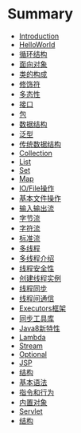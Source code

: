 # Summary

* [Introduction](README.md)
* [HelloWorld](HelloWorld.md)
* [循环结构](circle.md)
* [面向对象]()
 * [类的构成](oop/constitution.md)
 * [修饰符](oop/modifier.md)
 * [多态性](oop/poly.md)
 * [接口](oop/interface.md)
 * [包](oop/package.md)
* [数据结构]()
 * [泛型](data-structure/generics.md)
 * [传统数据结构](data-structure/traditional.md)
 * [Collection](data-structure/collection.md)
 * [List](data-structure/List.md)
 * [Set](data-structure/Set.md)
 * [Map](data-structure/Map.md)
* [IO/File操作]()
 * [基本文件操作](io/operate.md)
 * [输入输出流](io/io-stream.md)
 * [字节流](io/byte-stream.md)
 * [字符流](io/char-stream.md)
 * [标准流](io/std-stream.md)
* [多线程]()
 * [多线程介绍](thread/introduction.md)
 * [线程安全性](thread/thread-safety.md)
 * [创建线程实例](thread/create.md)
 * [线程同步](thread/sync.md)
 * [线程间通信](thread/communication.md)
 * [Executors框架](thread/executors.md)
 * [同步工具库](thread/tools.md)
* [Java8新特性]()
 * [Lambda](java8/lambda.md)
 * [Stream](java8/stream.md)
 * [Optional](java8/optional.md)
* [JSP]()
 * [结构](jsp/jsp-structure.md)
 * [基本语法](jsp/syntax.md)
 * [指令和行为](jsp/directive-action.md)
 * [内置对象](jsp/built-in.md)
* [Servlet]()
 * [结构](servlet/structure.md)